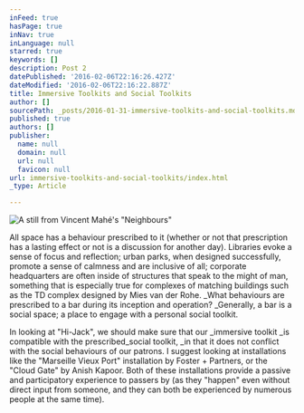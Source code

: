 ```yaml
---
inFeed: true
hasPage: true
inNav: true
inLanguage: null
starred: true
keywords: []
description: Post 2
datePublished: '2016-02-06T22:16:26.427Z'
dateModified: '2016-02-06T22:16:22.887Z'
title: Immersive Toolkits and Social Toolkits
author: []
sourcePath: _posts/2016-01-31-immersive-toolkits-and-social-toolkits.md
published: true
authors: []
publisher:
  name: null
  domain: null
  url: null
  favicon: null
url: immersive-toolkits-and-social-toolkits/index.html
_type: Article

---
```

![A still from Vincent Mahé's "Neighbours"](https://s3-us-west-2.amazonaws.com/the-grid-img/p/c2b2de4ff9306a37dc28ffedbf0de4d4c10108a9.jpg)

All space has a behaviour prescribed to it (whether or not that prescription has a lasting effect or not is a discussion for another day). Libraries evoke a sense of focus and reflection; urban parks, when designed successfully, promote a sense of calmness and are inclusive of all; corporate headquarters are often inside of structures that speak to the might of man, something that is especially true for complexes of matching buildings such as the TD complex designed by Mies van der Rohe. _What behaviours are prescribed to a bar during its inception and operation? _Generally, a bar is a social space; a place to engage with a personal social toolkit. 

In looking at "Hi-Jack", we should make sure that our _immersive toolkit _is compatible with the prescribed_social toolkit, _in that it does not conflict with the social behaviours of our patrons. I suggest looking at installations like the "Marseille Vieux Port" installation by Foster + Partners, or the "Cloud Gate" by Anish Kapoor. Both of these installations provide a passive and participatory experience to passers by (as they "happen" even without direct input from someone, and they can both be experienced by numerous people at the same time).